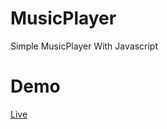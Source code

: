 # MusicPlayer

Simple MusicPlayer With Javascript

# Demo

[Live](https://neo-official.github.io/MusicPlayer/)
